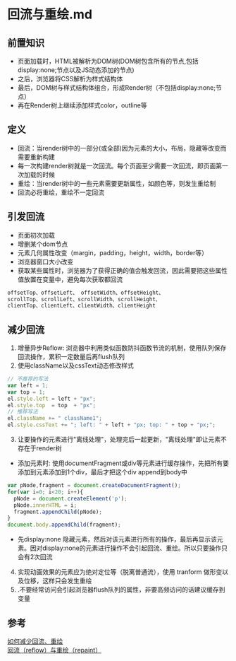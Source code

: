 # 回流与重绘.md
## 前置知识
* 页面加载时，HTML被解析为DOM树(DOM树包含所有的节点,包括display:none;节点以及JS动态添加的节点)
* 之后，浏览器将CSS解析为样式结构体  
* 最后，DOM树与样式结构体组合，形成Render树（不包括display:none;节点）
* 再在Render树上继续添加样式color，outline等
## 定义
* 回流：当render树中的一部分(或全部)因为元素的大小，布局，隐藏等改变而需要重新构建
* 每一次构建render树就是一次回流。每个页面至少需要一次回流，即页面第一次加载的时候
* 重绘：当render树中的一些元素需要更新属性，如颜色等，则发生重绘制
* 回流必将重绘，重绘不一定回流
## 引发回流
* 页面初次加载
* 增删某个dom节点
* 元素几何属性改变（margin，padding，height，width，border等）
* 浏览器窗口大小改变
* 获取某些属性时，浏览器为了获得正确的值会触发回流，因此需要把这些属性值放置在变量中，避免每次获取都回流
```css
offsetTop、offsetLeft、 offsetWidth、offsetHeight、
scrollTop、scrollLeft、scrollWidth、scrollHeight、 
clientTop、clientLeft、clientWidth、clientHeight
```
## 减少回流
1. 增量异步Reflow: 浏览器中利用类似函数防抖函数节流的机制，使用队列保存回流操作，累积一定数量后再flush队列
2. 使用className以及cssText动态修改样式
```javascript
// 不推荐的写法 
var left = 1;  
var top = 1;  
el.style.left = left + "px";  
el.style.top  = top  + "px";  
// 推荐写法   
el.className += " className1";
el.style.cssText += "; left: " + left + "px; top: " + top + "px;";
```
3. 让要操作的元素进行"离线处理"，处理完后一起更新，"离线处理"即让元素不存在于render树
* 添加元素时: 使用documentFragment或div等元素进行缓存操作，先把所有要添加到元素添加到1个div，最后才把这个div append到body中
```javascript
var pNode,fragment = document.createDocumentFragment(); 
for(var i=0; i<20; i++){
  pNode = document.createElement('p');
  pNode.innerHTML = i;
  fragment.appendChild(pNode);
}
document.body.appendChild(fragment);
```
* 先display:none 隐藏元素，然后对该元素进行所有的操作，最后再显示该元素。因对display:none的元素进行操作不会引起回流、重绘。所以只要操作只会有2次回流
4. 实现动画效果的元素应为绝对定位等（脱离普通流），使用 tranform 做形变以及位移，这样只会发生重绘
5. .不要经常访问会引起浏览器flush队列的属性，非要高频访问的话建议缓存到变量
## 参考
[如何减少回流、重绘](https://blog.csdn.net/chensong0708/article/details/6626565?locationNum=2)  
[回流（reflow）与重绘（repaint）](https://www.cnblogs.com/dujingjie/p/5784890.html)